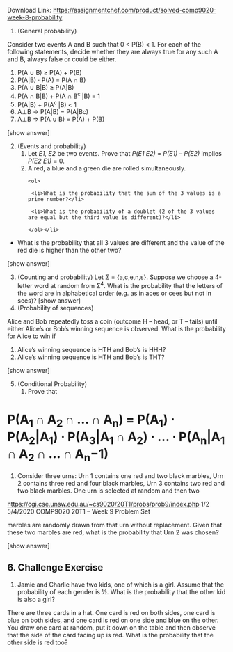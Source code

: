 Download Link: https://assignmentchef.com/product/solved-comp9020-week-8-probability
<br>
<ol>

 <li>(General probability)</li>

</ol>

Consider two events A and B such that 0 &lt; P(B) &lt; 1. For each of the following statements, decide whether they are always true for any such A and B, always false or could be either.

<ol>

 <li>P(A ∪ B) ≥ P(A) + P(B)</li>

 <li>P(A|B) ⋅ P(A) = P(A ∩ B)</li>

 <li>P(A ∪ B|B) ≥ P(A|B)</li>

 <li>P(A ∩ B|B) + P(A ∩ B<sup>c </sup>|B) = 1</li>

 <li>P(A|B) + P(A<sup>c </sup>|B) &lt; 1</li>

 <li>A⊥B ⇒ P(A|B) = P(A|Bc)</li>

 <li>A⊥B ⇒ P(A ∪ B) = P(A) + P(B)</li>

</ol>

[show answer]

<ol start="2">

 <li>(Events and probability)

  <ol>

   <li>Let <em>E</em><em>1, E</em><em>2</em> be two events. Prove that <em>P(E</em><em>1 E</em><em>2)</em> = <em>P(E</em><em>1)</em> – <em>P(E</em><em>2)</em> implies <em>P(E</em><em>2 E</em><em>1)</em> = 0.</li>

   <li>A red, a blue and a green die are rolled simultaneously.

    <ol>

     <li>What is the probability that the sum of the 3 values is a prime number?</li>

     <li>What is the probability of a doublet (2 of the 3 values are equal but the third value is different)?</li>

    </ol></li>

  </ol></li>

</ol>

<ul>

 <li>What is the probability that all 3 values are different and the value of the red die is higher than the other two?</li>

</ul>

[show answer]

<ol start="3">

 <li>(Counting and probability) Let Σ = {a,c,e,n,s}. Suppose we choose a 4-letter word at random from Σ<sup>4</sup>. What is the probability that the letters of the word are in alphabetical order (e.g. as in aces or cees but not in sees)? [show answer]</li>

 <li>(Probability of sequences)</li>

</ol>

Alice and Bob repeatedly toss a coin (outcome H – head, or T – tails) until either Alice’s or Bob’s winning sequence is observed. What is the probability for Alice to win if

<ol>

 <li>Alice’s winning sequence is HTH and Bob’s is HHH?</li>

 <li>Alice’s winning sequence is HTH and Bob’s is THT?</li>

</ol>

[show answer]

<ol start="5">

 <li>(Conditional Probability)

  <ol>

   <li>Prove that</li>

  </ol></li>

</ol>

<h1>P(A<sub>1 </sub>∩ A<sub>2 </sub>∩ … ∩ A<sub>n</sub>) = P(A<sub>1</sub>) ⋅ P(A<sub>2</sub>|A<sub>1</sub>) ⋅ P(A<sub>3</sub>|A<sub>1 </sub>∩ A<sub>2</sub>) ⋅ … ⋅ P(A<sub>n</sub>|A<sub>1 </sub>∩ A<sub>2 </sub>∩ … ∩ A<sub>n</sub>−1)</h1>

<ol>

 <li>Consider three urns: Urn 1 contains one red and two black marbles, Urn 2 contains three red and four black marbles, Urn 3 contains two red and two black marbles. One urn is selected at random and then two</li>

</ol>

https://cgi.cse.unsw.edu.au/~cs9020/20T1/probs/prob9/index.php         1/2 5/4/2020            COMP9020 20T1 – Week 9 Problem Set

marbles are randomly drawn from that urn without replacement. Given that these two marbles are red, what is the probability that Urn 2 was chosen?

[show answer]

<h2>6. Challenge Exercise</h2>

<ol>

 <li>Jamie and Charlie have two kids, one of which is a girl. Assume that the probability of each gender is ½. What is the probability that the other kid is also a girl?</li>

</ol>

There are three cards in a hat. One card is red on both sides, one card is blue on both sides, and one card is red on one side and blue on the other. You draw one card at random, put it down on the table and then observe that the side of the card facing up is red. What is the probability that the other side is red too?